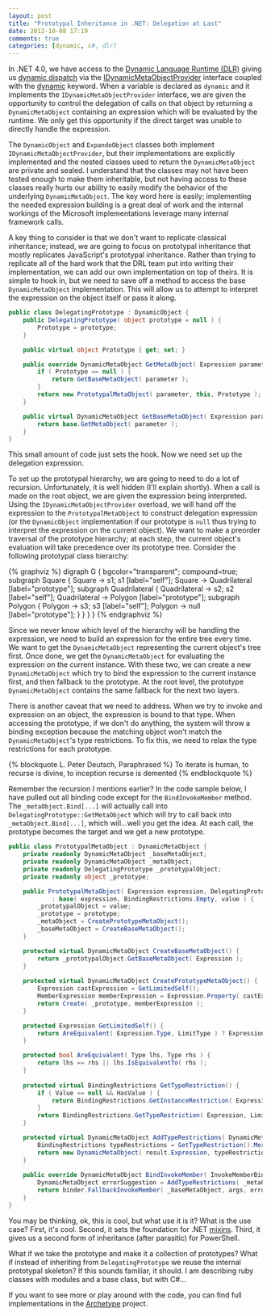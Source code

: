 ```yaml
---
layout: post
title: "Prototypal Inheritance in .NET: Delegation at Last"
date: 2012-10-08 17:19
comments: true
categories: [dynamic, c#, dlr]
---
```

In .NET 4.0, we have access to the [Dynamic Language Runtime (DLR)][] giving us [dynamic dispatch][] via the [IDynamicMetaObjectProvider][] interface coupled with the [dynamic][] keyword. When a variable is declared as ```dynamic``` and it implements the ```IDynamicMetaObjectProvider``` interface, we are given the opportunity to control the delegation of calls on that object by returning a ```DynamicMetaObject``` containing an expression which will be evaluated by the runtime. We only get this opportunity if the direct target was unable to directly handle the expression.

The ```DynamicObject``` and ```ExpandoObject``` classes both implement ```IDynamicMetaObjectProvider```, but their implementations are explicitly implemented and the nested classes used to return the ```DynamicMetaObject``` are private and sealed. I understand that the classes may not have been tested enough to make them inheritable, but not having access to these classes really hurts our ability to easily modify the behavior of the underlying ```DynamicMetaObject```. The key word here is easily; implementing the needed expression building is a great deal of work and the internal workings of the Microsoft implementations leverage many internal framework calls.

A key thing to consider is that we don't want to replicate classical inheritance; instead, we are going to focus on prototypal inheritance that mostly replicates JavaScript's prototypal inheritance. Rather than trying to replicate all of the hard work that the DRL team put into writing their implementation, we can add our own implementation on top of theirs. It is simple to hook in, but we need to save off a method to access the base ```DynamicMetaObject``` implementation. This will allow us to attempt to interpret the expression on the object itself or pass it along.

``` csharp
public class DelegatingPrototype : DynamicObject {
    public DelegatingPrototype( object prototype = null ) {
        Prototype = prototype;
    }

    public virtual object Prototype { get; set; }

    public override DynamicMetaObject GetMetaObject( Expression parameter ) {
        if ( Prototype == null ) {
            return GetBaseMetaObject( parameter );
        }
        return new PrototypalMetaObject( parameter, this, Prototype );
    }

    public virtual DynamicMetaObject GetBaseMetaObject( Expression parameter ) {
        return base.GetMetaObject( parameter );
    }
}
```

This small amount of code just sets the hook. Now we need set up the delegation expression. 

To set up the prototypal hierarchy, we are going to need to do a lot of recursion. Unfortunately, it is well hidden (I'll explain shortly). When a call is made on the root object, we are given the expression being interpreted. Using the ```IDynamicMetaObjectProvider``` overload, we will hand off the expression to the ```PrototypalMetaObject``` to construct delegation expression (or the ```DynamicObject``` implementation if our prototype is ```null``` thus trying to interpret the expression on the current object). We want to make a preorder traversal of the prototype hierarchy; at each step, the current object's evaluation will take precedence over its prototype tree. Consider the following prototypal class hierarchy:

{% graphviz %}
digraph G {
  bgcolor="transparent";
  compound=true;
  subgraph Square {
    Square -> s1;
    s1 [label="self"];
    Square -> Quadrilateral [label="prototype"];
      subgraph Quadrilateral {
      Quadrilateral -> s2; 
      s2 [label="self"];
      Quadrilateral -> Polygon [label="prototype"];
      subgraph Polygon {
        Polygon -> s3;
        s3 [label="self"];
        Polygon -> null [label="prototype"];
      }
    }
  }
}
{% endgraphviz %}

Since we never know which level of the hierarchy will be handling the expression, we need to build an expression for the entire tree every time. We want to get the ```DynamicMetaObject``` representing the current object's tree first. Once done, we get the  ```DynamicMetaObject``` for evaluating the expression on the current instance. With these two, we can create a new  ```DynamicMetaObject``` which try to bind the expression to the current instance first, and then fallback to the prototype. At the root level, the prototype ```DynamicMetaObject``` contains the same fallback for the next two layers.

There is another caveat that we need to address. When we try to invoke and expression on an object, the expression is bound to that type. When accessing the prototype, if we don't do anything, the system will throw a binding exception because the matching object won't match the ```DynamicMetaObject```'s type restrictions. To fix this, we need to relax the type restrictions for each prototype.

{% blockquote L. Peter Deutsch, Paraphrased %}
To iterate is human, to recurse is divine, to inception recurse is demented
{% endblockquote %}

Remember the recursion I mentions earlier? In the code sample below, I have pulled out all binding code except for the ```BindInvokeMember``` method. The ```_metaObject.Bind[...]``` will actually call into ```DelegatingPrototype::GetMetaObject``` which will try to call back into ```_metaObject.Bind[...]```, which will...well you get the idea. At each call, the prototype becomes the target and we get a new prototype.

``` csharp
public class PrototypalMetaObject : DynamicMetaObject {
    private readonly DynamicMetaObject _baseMetaObject;
    private readonly DynamicMetaObject _metaObject;
    private readonly DelegatingPrototype _prototypalObject;
    private readonly object _prototype;

    public PrototypalMetaObject( Expression expression, DelegatingPrototype value, object prototype )
            : base( expression, BindingRestrictions.Empty, value ) {
        _prototypalObject = value;
        _prototype = prototype;
        _metaObject = CreatePrototypeMetaObject();
        _baseMetaObject = CreateBaseMetaObject();
    }

    protected virtual DynamicMetaObject CreateBaseMetaObject() {
        return _prototypalObject.GetBaseMetaObject( Expression );
    }
	
    protected virtual DynamicMetaObject CreatePrototypeMetaObject() {
        Expression castExpression = GetLimitedSelf();
        MemberExpression memberExpression = Expression.Property( castExpression, "Prototype" );
        return Create( _prototype, memberExpression );
    }

    protected Expression GetLimitedSelf() {
        return AreEquivalent( Expression.Type, LimitType ) ? Expression : Expression.Convert( Expression, LimitType );
    }

    protected bool AreEquivalent( Type lhs, Type rhs ) {
        return lhs == rhs || lhs.IsEquivalentTo( rhs );
    }
		
    protected virtual BindingRestrictions GetTypeRestriction() {
        if ( Value == null && HasValue ) {
            return BindingRestrictions.GetInstanceRestriction( Expression, null );
        }
        return BindingRestrictions.GetTypeRestriction( Expression, LimitType );
    }

    protected virtual DynamicMetaObject AddTypeRestrictions( DynamicMetaObject result ) {
        BindingRestrictions typeRestrictions = GetTypeRestriction().Merge( result.Restrictions );
        return new DynamicMetaObject( result.Expression, typeRestrictions, _metaObject.Value );
    }
	
    public override DynamicMetaObject BindInvokeMember( InvokeMemberBinder binder, DynamicMetaObject[] args ) {
        DynamicMetaObject errorSuggestion = AddTypeRestrictions( _metaObject.BindInvokeMember( binder, args ) );
        return binder.FallbackInvokeMember( _baseMetaObject, args, errorSuggestion );
    }
}
```

You may be thinking, ok, this is cool, but what use it is it? What is the use case? First, it's cool. Second, it sets the foundation for .NET [mixins][]. Third, it gives us a second form of inheritance (after parasitic) for PowerShell. 

What if we take the prototype and make it a collection of prototypes? What if instead of inheriting from ```DelegatingPrototype``` we reuse the internal prototypal skeleton? If this sounds familiar, it should. I am describing ruby classes with modules and a base class, but with C#...

If you want to see more or play around with the code, you can find full implementations in the [Archetype][] project.

  [Dynamic Language Runtime (DLR)]: http://en.wikipedia.org/wiki/Dynamic_Language_Runtime
  [dynamic dispatch]: http://en.wikipedia.org/wiki/Dynamic_dispatch
  [IDynamicMetaObjectProvider]: http://msdn.microsoft.com/en-us/library/system.dynamic.idynamicmetaobjectprovider(v=vs.100).aspx
  [dynamic]: http://msdn.microsoft.com/en-us/library/dd264741(v=vs.100).aspx
  [mixins]: http://en.wikipedia.org/wiki/Mixin
  [Archetype]: https://github.com/idavis/Archetype